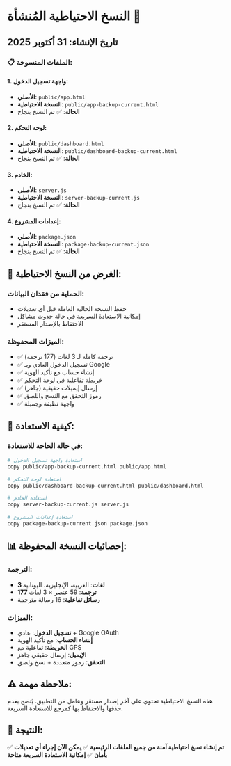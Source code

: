 # النسخ الاحتياطية المُنشأة 📁

## تاريخ الإنشاء: 31 أكتوبر 2025

### 📋 الملفات المنسوخة:

#### 1. **واجهة تسجيل الدخول:**
- **الأصلي**: `public/app.html`
- **النسخة الاحتياطية**: `public/app-backup-current.html`
- **الحالة**: ✅ تم النسخ بنجاح

#### 2. **لوحة التحكم:**
- **الأصلي**: `public/dashboard.html`
- **النسخة الاحتياطية**: `public/dashboard-backup-current.html`
- **الحالة**: ✅ تم النسخ بنجاح

#### 3. **الخادم:**
- **الأصلي**: `server.js`
- **النسخة الاحتياطية**: `server-backup-current.js`
- **الحالة**: ✅ تم النسخ بنجاح

#### 4. **إعدادات المشروع:**
- **الأصلي**: `package.json`
- **النسخة الاحتياطية**: `package-backup-current.json`
- **الحالة**: ✅ تم النسخ بنجاح

## 🎯 الغرض من النسخ الاحتياطية:

### **الحماية من فقدان البيانات:**
- حفظ النسخة الحالية العاملة قبل أي تعديلات
- إمكانية الاستعادة السريعة في حالة حدوث مشاكل
- الاحتفاظ بالإصدار المستقر

### **الميزات المحفوظة:**
- ✅ ترجمة كاملة لـ 3 لغات (177 ترجمة)
- ✅ تسجيل الدخول العادي وبـ Google
- ✅ إنشاء حساب مع تأكيد الهوية
- ✅ خريطة تفاعلية في لوحة التحكم
- ✅ إرسال إيميلات حقيقية (جاهز)
- ✅ رموز التحقق مع النسخ واللصق
- ✅ واجهة نظيفة وجميلة

## 🔄 كيفية الاستعادة:

### **في حالة الحاجة للاستعادة:**
```bash
# استعادة واجهة تسجيل الدخول
copy public/app-backup-current.html public/app.html

# استعادة لوحة التحكم
copy public/dashboard-backup-current.html public/dashboard.html

# استعادة الخادم
copy server-backup-current.js server.js

# استعادة إعدادات المشروع
copy package-backup-current.json package.json
```

## 📊 إحصائيات النسخة المحفوظة:

### **الترجمة:**
- **3 لغات**: العربية، الإنجليزية، اليونانية
- **177 ترجمة**: 59 عنصر × 3 لغات
- **رسائل تفاعلية**: 16 رسالة مترجمة

### **الميزات:**
- **تسجيل الدخول**: عادي + Google OAuth
- **إنشاء الحساب**: مع تأكيد الهوية
- **الخريطة**: تفاعلية مع GPS
- **الإيميل**: إرسال حقيقي جاهز
- **التحقق**: رموز متعددة + نسخ ولصق

## ⚠️ ملاحظة مهمة:

هذه النسخ الاحتياطية تحتوي على آخر إصدار مستقر وعامل من التطبيق. 
يُنصح بعدم حذفها والاحتفاظ بها كمرجع للاستعادة السريعة.

## 🎉 النتيجة:

✅ **تم إنشاء نسخ احتياطية آمنة من جميع الملفات الرئيسية**
✅ **يمكن الآن إجراء أي تعديلات بأمان**
✅ **إمكانية الاستعادة السريعة متاحة**